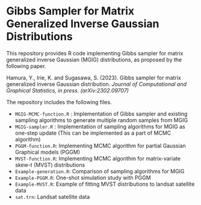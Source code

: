# Gibbs Sampler for Matrix Generalized Inverse Gaussian Distributions

This repository provides R code implementing Gibbs sampler for matrix generalized inverse Gaussian (MGIG) distributions, as proposed by the following paper.

Hamura, Y., Irie, K. and Sugasawa, S. (2023). Gibbs sampler for matrix generalized inverse Gaussian distribution. *Journal of Computational and Graphical Statistics, in press. (arXiv:2302.09707)* 

The repository includes the following files.

- `MGIG-MCMC-function.R` : Implementation of Gibbs sampler and existing sampling algorithms to generate multiple random samples from MGIG
- `MGIG-sampler.R` : Implementation of sampling algorithms for MGIG as one-step update (This can be implemented as a part of MCMC algorithm)
- `PGGM-function.R`: Implementing MCMC algorithm for partial Gaussian Graphical models (PGGM)
- `MVST-function.R`: Implementing MCMC algorithm for matrix-variate skew-t (MVST) distributions 
- `Example-generation.R`: Comparison of sampling algorithms for MGIG
- `Example-PGGM.R`: One-shot simulation study with PGGM
- `Example-MVST.R`: Example of fitting MVST distributions to landsat satellite data
- `sat.trn`: Landsat satellite data

